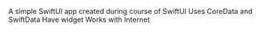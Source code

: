 A simple SwiftUI app created during course of SwiftUI
Uses CoreData and SwiftData
Have widget
Works with Internet

